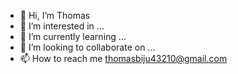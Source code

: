 - 👋 Hi, I’m Thomas
- 👀 I’m interested in ...
- 🌱 I’m currently learning ...
- 💞️ I’m looking to collaborate on ...
- 📫 How to reach me thomasbiju43210@gmail.com

<!---
thomas1o/thomas1o is a ✨ special ✨ repository because its `README.md` (this file) appears on your GitHub profile.
You can click the Preview link to take a look at your changes.
--->
